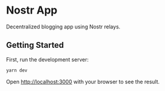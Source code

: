 # Nostr App

Decentralized blogging app using Nostr relays.

## Getting Started

First, run the development server:

```bash
yarn dev
```

Open [http://localhost:3000](http://localhost:3000) with your browser to see the result.
